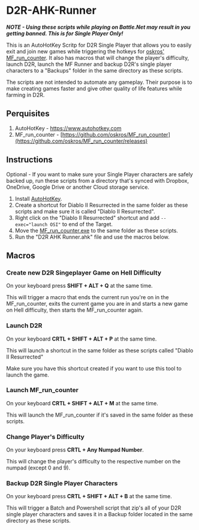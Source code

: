 # D2R-AHK-Runner

***NOTE - Using these scripts while playing on Battle.Net may result in you getting banned. This is for Single Player Only!***

This is an AutoHotKey Scritp for D2R Single Player that allows you to easily exit and join new games while triggering the hotkeys for [oskros' MF_run_counter](https://github.com/oskros/MF_run_counter). It also has macros that will change the player's difficulty, launch D2R, launch the MF Runner and backup D2R's single player characters to a "Backups" folder in the same directory as these scripts.

The scripts are not intended to automate any gameplay. Their purpose is to make creating games faster and give other quality of life features while farming in D2R.

## Perquisites

1. AutoHotKey - https://www.autohotkey.com
2. MF_run_counter - [https://github.com/oskros/MF_run_counter](https://github.com/oskros/MF_run_counter/releases)

## Instructions

Optional - If you want to make sure your Single Player characters are safely backed up, run these scripts from a directory that's synced with Dropbox, OneDrive, Google Drive or another Cloud storage service.

1. Install [AutoHotKey](https://www.autohotkey.com).
2. Create a shortcut for Diablo II Resurrected in the same folder as these scripts and make sure it is called "Diablo II Resurrected".
3. Right click on the "Diablo II Resurrected" shortcut and add `--exec="launch OSI"` to end of the Target.
4. Move the [MF_run_counter.exe](https://github.com/oskros/MF_run_counter/releases) to the same folder as these scripts.
5. Run the "D2R AHK Runner.ahk" file and use the macros below.

## Macros

### Create new D2R Singeplayer Game on Hell Difficulty

On your keyboard press **SHIFT + ALT + Q** at the same time.

This will trigger a macro that ends the current run you're on in the MF_run_counter, exits the current game you are in and starts a new game on Hell difficulty, then starts the MF_run_counter again.

### Launch D2R

On your keyboard **CRTL + SHIFT + ALT + P** at the same time.

This will launch a shortcut in the same folder as these scripts called "Diablo II Resurrected"

Make sure you have this shortcut created if you want to use this tool to launch the game.

### Launch MF_run_counter

On your keyboard **CRTL + SHIFT + ALT + M** at the same time.

This will launch the MF_run_counter if it's saved in the same folder as these scripts.

### Change Player's Difficulty

On your keyboard press **CRTL + Any Numpad Number**.

This will change the player's difficulty to the respective number on the numpad (except 0 and 9).

### Backup D2R Single Player Characters

On your keyboard press **CRTL + SHIFT + ALT + B** at the same time.

This will trigger a Batch and Powershell script that zip's all of your D2R single player characters and saves it in a Backup folder located in the same directory as these scripts.
